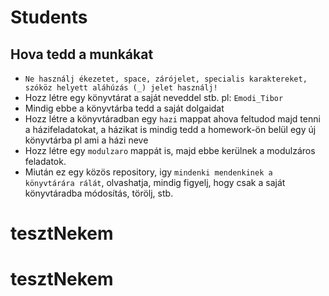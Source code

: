 # Students

## Hova tedd a munkákat

 - `Ne használj ékezetet, space, zárójelet, specialis karaktereket, szóköz helyett aláhúzás (_) jelet használj!`
 - Hozz létre egy könyvtárat a saját neveddel stb. pl: `Emodi_Tibor`
 - Mindig ebbe a könyvtárba tedd a saját dolgaidat
 - Hozz létre a könyvtáradban egy `hazi` mappat ahova feltudod majd tenni a házifeladatokat, a házikat is mindig 
   tedd a homework-ön belül egy új könyvtárba pl ami a házi neve
 - Hozz létre egy `modulzaro` mappát is, majd ebbe kerülnek a modulzáros feladatok.
 - Miután ez egy közös repository, igy `mindenki mendenkinek a könyvtárára rálát`, olvashatja, mindig figyelj, hogy csak a saját
   könyvtáradba módosítás, törölj, stb.
# tesztNekem
# tesztNekem
